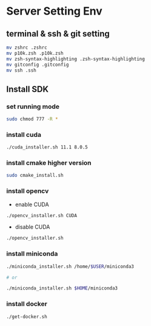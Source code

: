 # Server Setting Env

## terminal & ssh & git  setting 
```bash
mv zshrc .zshrc
mv p10k.zsh .p10k.zsh
mv zsh-syntax-highlighting .zsh-syntax-highlighting
mv gitconfig .gitconfig
mv ssh .ssh
```

## Install SDK

### set running mode
```bash
sudo chmod 777 -R *
```

### install cuda
```bash
./cuda_installer.sh 11.1 8.0.5
```

### install cmake higher version
```bash
sudo cmake_install.sh
```

### install opencv
* enable CUDA
```bash
./opencv_installer.sh CUDA
```
* disable CUDA
```bash
./opencv_installer.sh
```

### install miniconda
```bash
./miniconda_installer.sh /home/$USER/miniconda3

# or

./miniconda_installer.sh $HOME/miniconda3
```

### install docker
```bash
./get-docker.sh
```
